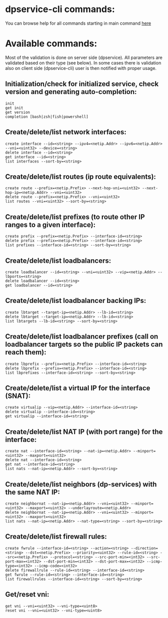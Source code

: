 # dpservice-cli commands:

You can browse help for all commands starting in main command [here](/docs/commands/dpservice-cli.md)

# Available commands:

Most of the validation is done on server side (dpservice).
All parameters are validated based on their type (see below).
In some cases there is validation also on client side (dpservice-cli) user is then notified with proper usage.

## Initialization/check for initialized service, check version and generating auto-completion:
```
init
get init
get version
completion [bash|zsh|fish|powershell]
```

## Create/delete/list network interfaces:
```
create interface --id=<string> --ipv4=<netip.Addr> --ipv6=<netip.Addr> --vni=<uint32> --device=<string>
delete interface --id=<string>
get interface --id=<string>
list interfaces --sort-by=<string>
```

## Create/delete/list routes (ip route equivalents):
```
create route --prefix=<netip.Prefix> --next-hop-vni=<uint32> --next-hop-ip=<netip.Addr> --vni=<uint32>
delete route --prefix=<netip.Prefix> --vni=<uint32>
list routes --vni=<uint32> --sort-by=<string>
```

## Create/delete/list prefixes (to route other IP ranges to a given interface):
```
create prefix --prefix=<netip.Prefix> --interface-id=<string>
delete prefix --prefix=<netip.Prefix> --interface-id=<string>
list prefixes --interface-id=<string> --sort-by=<string>
```

## Create/delete/list loadbalancers:
```
create loadbalancer --id=<string> --vni=<uint32> --vip=<netip.Addr> --lbports=<string>
delete loadbalancer --id=<string>
get loadbalancer --id=<string>
```

## Create/delete/list loadbalancer backing IPs:
```
create lbtarget --target-ip=<netip.Addr> --lb-id=<string>
delete lbtarget --target-ip=<netip.Addr> --lb-id=<string>
list lbtargets --lb-id=<string> --sort-by=<string>
```

## Create/delete/list loadbalancer prefixes (call on loadbalancer targets so the public IP packets can reach them):
```
create lbprefix --prefix=<netip.Prefix> --interface-id=<string>
delete lbprefix --prefix=<netip.Prefix> --interface-id=<string>
list lbprefixes --interface-id=<string> --sort-by=<string>
```

## Create/delete/list a virtual IP for the interface (SNAT):
```
create virtualip --vip=<netip.Addr> --interface-id=<string>
delete virtualip --interface-id=<string>
get virtualip --interface-id=<string>
```

## Create/delete/list NAT IP (with port range) for the interface:
```
create nat --interface-id=<string> --nat-ip=<netip.Addr> --minport=<uint32> --maxport=<uint32>
delete nat --interface-id=<string>
get nat --interface-id=<string>
list nats --nat-ip=<netip.Addr> --sort-by=<string>
```

## Create/delete/list neighbors (dp-services) with the same NAT IP:
```
create neighbornat --nat-ip=<netip.Addr> --vni=<uint32> --minport=<uint32> --maxport=<uint32> --underlayroute=<netip.Addr>
delete neighbornat --nat-ip=<netip.Addr> --vni=<uint32> --minport=<uint32> --maxport=<uint32>
list nats --nat-ip=<netip.Addr> --nat-type=<string> --sort-by=<string>
```

## Create/delete/list firewall rules:
```
create fwrule --interface-id=<string> --action=<string> --direction=<string> --dst=<netip.Prefix> --priority=<uint32> --rule-id=<string> --src=<netip.Prefix> --protocol=<string> --src-port-min=<int32> --src-port-max=<int32> --dst-port-min=<int32> --dst-port-max=<int32> --icmp-type=<int32> --icmp-code=<int32>
delete firewallrule --rule-id=<string> --interface-id=<string>
get fwrule --rule-id=<string> --interface-id=<string>
list firewallrules --interface-id=<string> --sort-by=<string>
```

## Get/reset vni:
```
get vni --vni=<uint32> --vni-type=<uint8>
reset vni --vni=<uint32> --vni-type=<uint8>
```